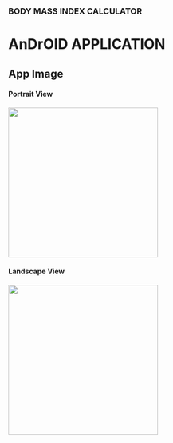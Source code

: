 ### BODY MASS INDEX CALCULATOR 
# AnDrOID APPLICATION

## App Image
<h4>Portrait View </h4>
<img src="https://github.com/mehedi-softdev/bmi-calculator/tree/main/assets/bmi_portrait.png" width="300">

<h4>Landscape View </h4>
<img src="https://github.com/mehedi-softdev/bmi-calculator/tree/main/assets/bmi_landscape.png" height="300">
